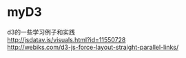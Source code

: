# myD3
d3的一些学习例子和实践  
http://jsdatav.is/visuals.html?id=11550728   
http://webiks.com/d3-js-force-layout-straight-parallel-links/  

